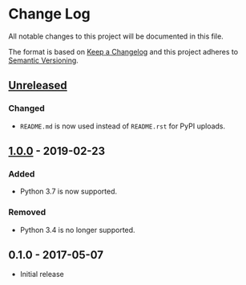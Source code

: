 # Change Log
All notable changes to this project will be documented in this file.

The format is based on [Keep a Changelog](http://keepachangelog.com/)
and this project adheres to [Semantic Versioning](http://semver.org/).

## [Unreleased]
### Changed
- `README.md` is now used instead of `README.rst` for PyPI uploads.

## [1.0.0] - 2019-02-23
### Added
- Python 3.7 is now supported.

### Removed
- Python 3.4 is no longer supported.

## 0.1.0 - 2017-05-07
- Initial release

[Unreleased]: https://github.com/elliptical/tcm/compare/1.0.0...HEAD
[1.0.0]: https://github.com/elliptical/tcm/compare/0.1.0...1.0.0
